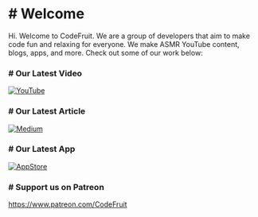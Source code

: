 # # Welcome
Hi. Welcome to CodeFruit. We are a group of developers that aim to make code fun and relaxing for everyone. We make ASMR YouTube content, blogs, apps, and more. Check out some of our work below:

### # Our Latest Video
[![YouTube](https://i.imgur.com/NI9y6DS.png)](https://youtu.be/ia6QW9M1Wy0)

### # Our Latest Article
[![Medium](https://i.imgur.com/PVeqOzk.png)](https://medium.com/codefruit/swiftdata-part-two-pre-populating-data-f86575c4ab5c)

### # Our Latest App
[![AppStore](https://i.imgur.com/L8YMGF4.jpg)](https://lootr.appalanche.games/)

### # Support us on Patreon
https://www.patreon.com/CodeFruit
